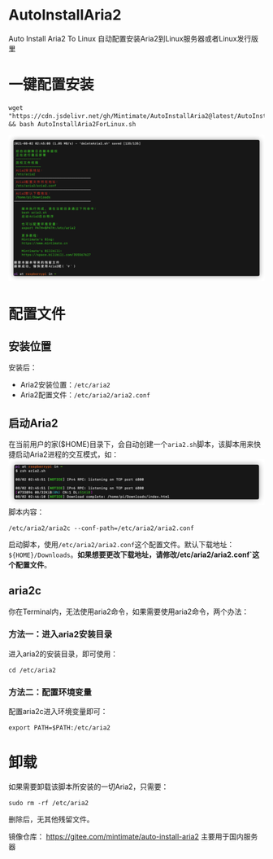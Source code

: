 # AutoInstallAria2
 Auto Install Aria2 To Linux
自动配置安装Aria2到Linux服务器或者Linux发行版里

# 一键配置安装
```
wget "https://cdn.jsdelivr.net/gh/Mintimate/AutoInstallAria2@latest/AutoInstallAria2ForLinux.sh" && bash AutoInstallAria2ForLinux.sh
```

![安装成功](Demo/finished.png)

# 配置文件
## 安装位置
安装后：
- Aria2安装位置：`/etc/aria2`
- Aria2配置文件：`/etc/aria2/aria2.conf`

## 启动Aria2
在当前用户的家($HOME)目录下，会自动创建一个`aria2.sh`脚本，该脚本用来快捷启动Aria2进程的交互模式，如：
![启动Aria2交互模式](Demo/StratAria2.png)
脚本内容：
```
/etc/aria2/aria2c --conf-path=/etc/aria2/aria2.conf
```

启动脚本，使用`/etc/aria2/aria2.conf`这个配置文件。默认下载地址：`${HOME}/Downloads`。**如果想要更改下载地址，请修改/etc/aria2/aria2.conf`这个配置文件**。

## aria2c
你在Terminal内，无法使用aria2命令，如果需要使用aria2命令，两个办法：
### 方法一：进入aria2安装目录
进入aria2的安装目录，即可使用：
```
cd /etc/aria2
```
### 方法二：配置环境变量
配置aria2c进入环境变量即可：
```
export PATH=$PATH:/etc/aria2
```
# 卸载
如果需要卸载该脚本所安装的一切Aria2，只需要：
```
sudo rm -rf /etc/aria2
```
删除后，无其他残留文件。

镜像仓库：
https://gitee.com/mintimate/auto-install-aria2
主要用于国内服务器

